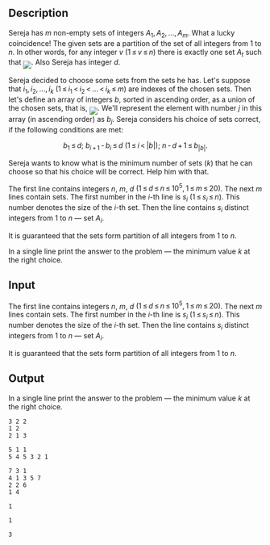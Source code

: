 ## Description

<div><p>Sereja has <span class="tex-span"><i>m</i></span> non-empty sets of integers <span class="tex-span"><i>A</i><sub class="lower-index">1</sub>, <i>A</i><sub class="lower-index">2</sub>, ..., <i>A</i><sub class="lower-index"><i>m</i></sub></span>. What a lucky coincidence! The given sets are a partition of the set of all integers from 1 to <span class="tex-span"><i>n</i></span>. In other words, for any integer <span class="tex-span"><i>v</i></span> <span class="tex-span">(1 ≤ <i>v</i> ≤ <i>n</i>)</span> there is exactly one set <span class="tex-span"><i>A</i><sub class="lower-index"><i>t</i></sub></span> such that <img align="middle" class="tex-formula" src="file://YvFlKLIO.png" style="max-width: 100.0%;max-height: 100.0%;">. Also Sereja has integer <span class="tex-span"><i>d</i></span>.</p><p>Sereja decided to choose some sets from the sets he has. Let's suppose that <span class="tex-span"><i>i</i><sub class="lower-index">1</sub>, <i>i</i><sub class="lower-index">2</sub>, ..., <i>i</i><sub class="lower-index"><i>k</i></sub></span> <span class="tex-span">(1 ≤ <i>i</i><sub class="lower-index">1</sub> &lt; <i>i</i><sub class="lower-index">2</sub> &lt; ... &lt; <i>i</i><sub class="lower-index"><i>k</i></sub> ≤ <i>m</i>)</span> are indexes of the chosen sets. Then let's define an array of integers <span class="tex-span"><i>b</i></span>, sorted in ascending order, as a union of the chosen sets, that is, <img align="middle" class="tex-formula" src="file://Q0LSJMno.png" style="max-width: 100.0%;max-height: 100.0%;">. We'll represent the element with number <span class="tex-span"><i>j</i></span> in this array (in ascending order) as <span class="tex-span"><i>b</i><sub class="lower-index"><i>j</i></sub></span>. Sereja considers his choice of sets <span class="tex-font-style-it">correct</span>, if the following conditions are met:</p><center class="tex-equation"><span class="tex-span"><i>b</i><sub class="lower-index">1</sub> ≤ <i>d</i>;&nbsp;<i>b</i><sub class="lower-index"><i>i</i> + 1</sub> - <i>b</i><sub class="lower-index"><i>i</i></sub> ≤ <i>d</i>&nbsp;(1 ≤ <i>i</i> &lt; |<i>b</i>|);&nbsp;<i>n</i> - <i>d</i> + 1 ≤ <i>b</i><sub class="lower-index">|<i>b</i>|</sub>.</span></center><p>Sereja wants to know what is the minimum number of sets <span class="tex-span">(<i>k</i>)</span> that he can choose so that his choice will be correct. Help him with that.</p></div><div class="input-specification"><p>The first line contains integers <span class="tex-span"><i>n</i></span>, <span class="tex-span"><i>m</i></span>, <span class="tex-span"><i>d</i></span> <span class="tex-span">(1 ≤ <i>d</i> ≤ <i>n</i> ≤ 10<sup class="upper-index">5</sup>, 1 ≤ <i>m</i> ≤ 20)</span>. The next <span class="tex-span"><i>m</i></span> lines contain sets. The first number in the <span class="tex-span"><i>i</i></span>-th line is <span class="tex-span"><i>s</i><sub class="lower-index"><i>i</i></sub></span> <span class="tex-span">(1 ≤ <i>s</i><sub class="lower-index"><i>i</i></sub> ≤ <i>n</i>)</span>. This number denotes the size of the <span class="tex-span"><i>i</i></span>-th set. Then the line contains <span class="tex-span"><i>s</i><sub class="lower-index"><i>i</i></sub></span> distinct integers from 1 to <span class="tex-span"><i>n</i></span> — set <span class="tex-span"><i>A</i><sub class="lower-index"><i>i</i></sub></span>.</p><p>It is guaranteed that the sets form partition of all integers from 1 to <span class="tex-span"><i>n</i></span>.</p></div><div class="output-specification"><p>In a single line print the answer to the problem — the minimum value <span class="tex-span"><i>k</i></span> at the right choice.</p></div>

## Input

<p>The first line contains integers <span class="tex-span"><i>n</i></span>, <span class="tex-span"><i>m</i></span>, <span class="tex-span"><i>d</i></span> <span class="tex-span">(1 ≤ <i>d</i> ≤ <i>n</i> ≤ 10<sup class="upper-index">5</sup>, 1 ≤ <i>m</i> ≤ 20)</span>. The next <span class="tex-span"><i>m</i></span> lines contain sets. The first number in the <span class="tex-span"><i>i</i></span>-th line is <span class="tex-span"><i>s</i><sub class="lower-index"><i>i</i></sub></span> <span class="tex-span">(1 ≤ <i>s</i><sub class="lower-index"><i>i</i></sub> ≤ <i>n</i>)</span>. This number denotes the size of the <span class="tex-span"><i>i</i></span>-th set. Then the line contains <span class="tex-span"><i>s</i><sub class="lower-index"><i>i</i></sub></span> distinct integers from 1 to <span class="tex-span"><i>n</i></span> — set <span class="tex-span"><i>A</i><sub class="lower-index"><i>i</i></sub></span>.</p><p>It is guaranteed that the sets form partition of all integers from 1 to <span class="tex-span"><i>n</i></span>.</p>

## Output

<p>In a single line print the answer to the problem — the minimum value <span class="tex-span"><i>k</i></span> at the right choice.</p>





```input1
3 2 2
1 2
2 1 3

```




```input2
5 1 1
5 4 5 3 2 1

```




```input3
7 3 1
4 1 3 5 7
2 2 6
1 4

```




```output1
1

```




```output2
1

```




```output3
3

```


